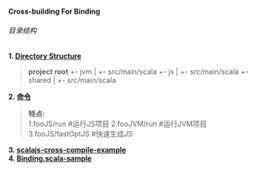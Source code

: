 #### Cross-building For Binding
###### 目录结构

**1. [Directory Structure](http://www.scala-js.org/doc/project/cross-build.html)**

> **project root**
> +- jvm
> |   +- src/main/scala
> +- js
> |   +- src/main/scala
> +- shared
> |   +- src/main/scala

**2. [命令](http://www.scala-js.org/tutorial/basic/)**

> **特点:**  
> 1.fooJS/run             #运行JS项目
> 2.fooJVM/run          #运行JVM项目
> 3.fooJS/fastOptJS    #快速生成JS

**3. [scalajs-cross-compile-example](https://github.com/scala-js/scalajs-cross-compile-example)**  
**4. [Binding.scala-sample](https://github.com/ThoughtWorksInc/Binding.scala-sample)**
